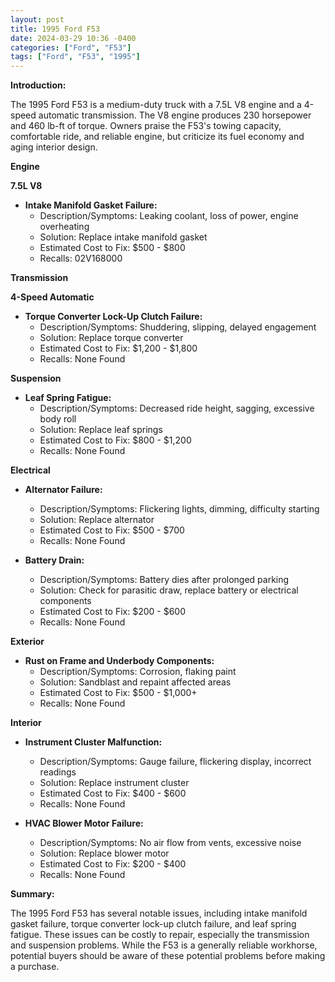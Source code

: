 ```yaml
---
layout: post
title: 1995 Ford F53
date: 2024-03-29 10:36 -0400
categories: ["Ford", "F53"]
tags: ["Ford", "F53", "1995"]
---
```

**Introduction:**

The 1995 Ford F53 is a medium-duty truck with a 7.5L V8 engine and a 4-speed automatic transmission. The V8 engine produces 230 horsepower and 460 lb-ft of torque. Owners praise the F53's towing capacity, comfortable ride, and reliable engine, but criticize its fuel economy and aging interior design.

**Engine**

**7.5L V8**

* **Intake Manifold Gasket Failure:**
    * Description/Symptoms: Leaking coolant, loss of power, engine overheating
    * Solution: Replace intake manifold gasket
    * Estimated Cost to Fix: $500 - $800
    * Recalls: 02V168000

**Transmission**

**4-Speed Automatic**

* **Torque Converter Lock-Up Clutch Failure:**
    * Description/Symptoms: Shuddering, slipping, delayed engagement
    * Solution: Replace torque converter
    * Estimated Cost to Fix: $1,200 - $1,800
    * Recalls: None Found

**Suspension**

* **Leaf Spring Fatigue:**
    * Description/Symptoms: Decreased ride height, sagging, excessive body roll
    * Solution: Replace leaf springs
    * Estimated Cost to Fix: $800 - $1,200
    * Recalls: None Found

**Electrical**

* **Alternator Failure:**
    * Description/Symptoms: Flickering lights, dimming, difficulty starting
    * Solution: Replace alternator
    * Estimated Cost to Fix: $500 - $700
    * Recalls: None Found

* **Battery Drain:**
    * Description/Symptoms: Battery dies after prolonged parking
    * Solution: Check for parasitic draw, replace battery or electrical components
    * Estimated Cost to Fix: $200 - $600
    * Recalls: None Found

**Exterior**

* **Rust on Frame and Underbody Components:**
    * Description/Symptoms: Corrosion, flaking paint
    * Solution: Sandblast and repaint affected areas
    * Estimated Cost to Fix: $500 - $1,000+
    * Recalls: None Found

**Interior**

* **Instrument Cluster Malfunction:**
    * Description/Symptoms: Gauge failure, flickering display, incorrect readings
    * Solution: Replace instrument cluster
    * Estimated Cost to Fix: $400 - $600
    * Recalls: None Found

* **HVAC Blower Motor Failure:**
    * Description/Symptoms: No air flow from vents, excessive noise
    * Solution: Replace blower motor
    * Estimated Cost to Fix: $200 - $400
    * Recalls: None Found

**Summary:**

The 1995 Ford F53 has several notable issues, including intake manifold gasket failure, torque converter lock-up clutch failure, and leaf spring fatigue. These issues can be costly to repair, especially the transmission and suspension problems. While the F53 is a generally reliable workhorse, potential buyers should be aware of these potential problems before making a purchase.
